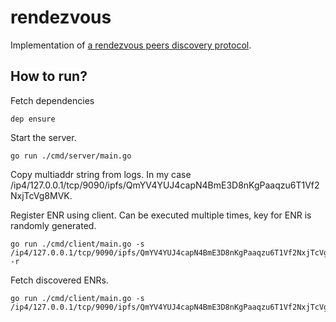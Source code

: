 rendezvous
==========

Implementation of [a rendezvous peers discovery protocol](https://github.com/libp2p/specs/pull/56).

## How to run?

Fetch dependencies

```
dep ensure
```

Start the server.

```
go run ./cmd/server/main.go
```

Copy multiaddr string from logs. In my case /ip4/127.0.0.1/tcp/9090/ipfs/QmYV4YUJ4capN4BmE3D8nKgPaaqzu6T1Vf2NxjTcVg8MVK.

Register ENR using client. Can be executed multiple times, key for ENR is randomly generated.

```
go run ./cmd/client/main.go -s /ip4/127.0.0.1/tcp/9090/ipfs/QmYV4YUJ4capN4BmE3D8nKgPaaqzu6T1Vf2NxjTcVg8MVK -r
```

Fetch discovered ENRs.

```
go run ./cmd/client/main.go -s /ip4/127.0.0.1/tcp/9090/ipfs/QmYV4YUJ4capN4BmE3D8nKgPaaqzu6T1Vf2NxjTcVg8MVK
```
